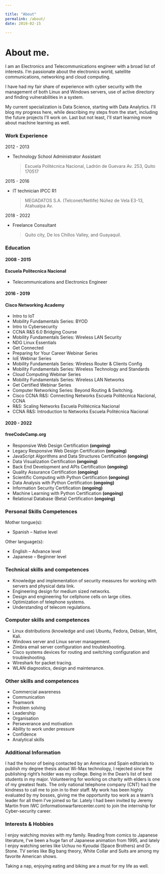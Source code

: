 ```yaml
---

title: "About"
permalink: /about/
date: 2019-02-15

---
```


# **About me.**

I am an Electronics and Telecommunications engineer with a broad list of interests. I'm passionate about the electronics world, satellite communications, networking and cloud computing.

I have had my fair share of experience with cyber security with the management of both Linux and Windows servers, use of active directory and finding vulnerabilities in a system.

My current specialization is Data Science, starting with Data Analytics. I'll blog my progress here, while describing my steps from the start,  including the future projects I'll work on. Last but not least, I'll start learning more about machine learning as well.

### Work Experience
2012 - 2013
- Technology School Administrator Assistant
   > Escuela Politécnica Nacional, Ladrón de Guevara Av. 253, Quito 170517
   
2015 - 2016
- IT technician IPCC R1
  > MEGADATOS S.A. (Telconet/Netlife) Núñez de Vela E3-13, Atahualpa Av.
  
2018 - 2022
- Freelance Consultant
  >  Quito city, De los Chillos Valley, and Guayaquil.

### Education

#### 2008 - 2015
#### Escuela Politecnica Nacional
- Telecommunications and Electronics Engineer

#### 2016 - 2019
#### Cisco Networking Academy
- Intro to IoT
- Mobility Fundamentals Series: BYOD
- Intro to Cybersecurity
- CCNA R&S 6.0 Bridging Course
- Mobility Fundamentals Series: Wireless LAN Security
- NDG Linux Essentials
- Get Connected
- Preparing for Your Career Webinar Series
- IoE Webinar Series
- Mobility Fundamentals Series: Wireless Router & Clients Config
- Mobility Fundamentals Series: Wireless Technology and Standards
- Cloud Computing Webinar Series
- Mobility Fundamentals Series: Wireless LAN Networks
- Get Certified Webinar Series
- Computer Networking Series: Beyond Routing & Switching.
- Cisco CCNA R&S: Connecting Networks Escuela Politécnica Nacional, CCNA
- R&S: Scaling Networks Escuela Politécnica Nacional
- CCNA R&S: Introduction to Networks Escuela Politécnica Nacional

#### 2020 - 2022
#### freeCodeCamp.org
- Responsive Web Design Certification **(ongoing)**
- Legacy Responsive Web Design Certification **(ongoing)**
- JavaScript Algorithms and Data Structures Certification **(ongoing)**
- Data Visualization Certification **(ongoing)**
- Back End Development and APIs Certification **(ongoing)**
- Quality Assurance Certification **(ongoing)**
- Scientific Computing with Python Certification **(ongoing)**
- Data Analysis with Python Certification **(ongoing)**
- Information Security Certification **(ongoing)**
- Machine Learning with Python Certification **(ongoing)**
- Relational Database (Beta) Certification **(ongoing)**

### Personal Skills Competences
Mother tongue(s): 
- Spanish – Native level

Other language(s): 
- English – Advance level
- Japanese – Beginner level

### Technical skills and competences
- Knowledge and implementation of security measures for working with servers and physical data link. 
- Engineering design for medium sized networks.
- Design and engineering for cellphone cells on large cities.
- Optimization of telephone systems.
- Understanding of telecom regulations.

### Computer skills and competences
- Linux distributions (knowledge and use) Ubuntu, Fedora, Debian, Mint, Kali.
- Windows server and Linux server management.
- Zimbra email server configuration and troubleshooting.
- Cisco systems devices for routing and switching configuration and troubleshooting.
- Wireshark for packet tracing.
- WLAN diagnostics, design and maintenance.

### Other skills and competences
- Commercial awareness
- Communication
- Teamwork
- Problem solving
- Leadership
- Organisation
- Perseverance and motivation
- Ability to work under pressure
- Confidence
- Analytical skills


### Additional Information

I had the honor of being contacted by an America and Spain editorials to publish my degree thesis about Wi-Max technology, I rejected since the publishing right’s holder was my college.
Being in the Dean’s list of best students in my major.
Volunteering for working on charity with elders is one of my greatest feats.
The only national telephone company (CNT) had the kindness to call me to join in  to their staff.
My work has been highly evaluated by my bosses, giving me the opportunity too work as a team’s leader for all them I've joined so far.
Lately I had been invited by Jeremy Martin from IWC (informationwarfarecenter.com) to join the internship for Cyber-security career.

### Interests & Hobbies

I enjoy watching movies with my family. Reading from comics to Japanese  literature, I've been a huge fan of Japanese animation from 1995, and lately I enjoy watching series like Uchuu no Kyoudai (Space Brothers) and Dr.  Stone. TV series like Big bang theory, White Collar and Suits are among my favorite American shows.

Taking a nap, enjoying eating and biking are a must for my life as well. 
